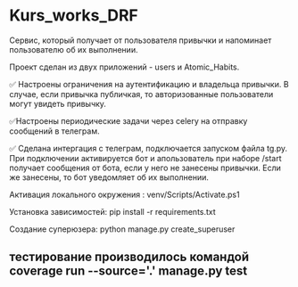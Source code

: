 # Kurs_works_DRF

Сервис, который получает от пользователя привычки и напоминает пользователю об их выполнении.

Проект сделан из двух приложений - users и Atomic_Habits.

✅ Настроены ограничения на аутентификацию и владельца привычки. В случае, если привычка публичкая, то авторизованные
пользователи могут увидеть привычку.

✅Настроены периодические задачи через celery на отправку сообщений в телеграм.

✅ Сделана интергация с телеграм, подключается запуском файла tg.py. При подключении активируется бот и апользователь при
наборе /start получает сообщения от бота, если у него не занесены привычки. Если же занесены, то бот уведомляет об их
выполнении.

Активация локального окружения : venv/Scripts/Activate.ps1

Установка зависимостей: pip install -r requirements.txt

Создание суперюзера: python manage.py create_superuser

тестирование производилось командой coverage run --source='.' manage.py test
-----